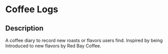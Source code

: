# Coffee Logs

## Description

A coffee diary to record new roasts or flavors users find. Inspired by being Introduced to new flavors by Red Bay Coffee.
